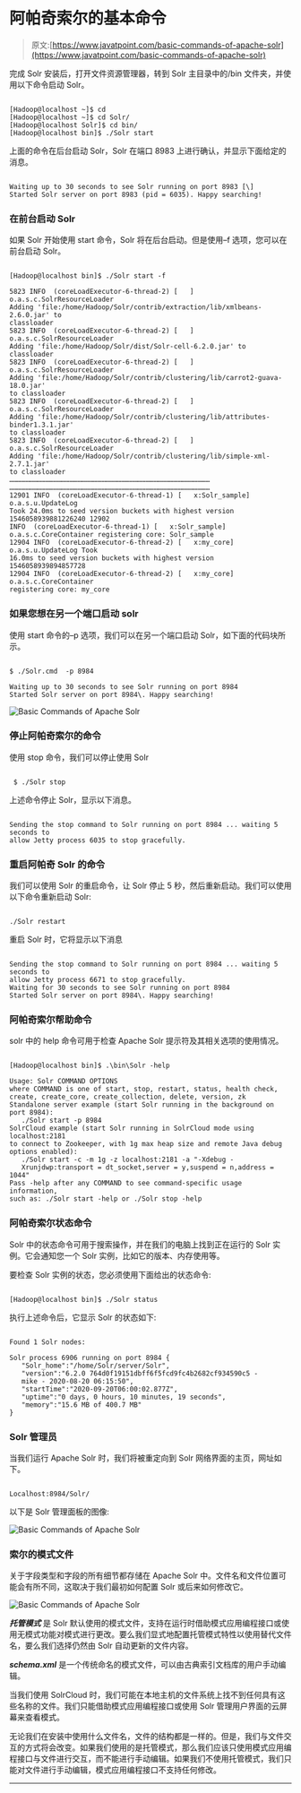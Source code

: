 # 阿帕奇索尔的基本命令

> 原文:[https://www.javatpoint.com/basic-commands-of-apache-solr](https://www.javatpoint.com/basic-commands-of-apache-solr)

完成 Solr 安装后，打开文件资源管理器，转到 Solr 主目录中的/bin 文件夹，并使用以下命令启动 Solr。

```

[Hadoop@localhost ~]$ cd   
[Hadoop@localhost ~]$ cd Solr/ 
[Hadoop@localhost Solr]$ cd bin/ 
[Hadoop@localhost bin]$ ./Solr start

```

上面的命令在后台启动 Solr，Solr 在端口 8983 上进行确认，并显示下面给定的消息。

```

Waiting up to 30 seconds to see Solr running on port 8983 [\]   
Started Solr server on port 8983 (pid = 6035). Happy searching!

```

### 在前台启动 Solr

如果 Solr 开始使用 start 命令，Solr 将在后台启动。但是使用–f 选项，您可以在前台启动 Solr。

```

[Hadoop@localhost bin]$ ./Solr start -f  

5823 INFO  (coreLoadExecutor-6-thread-2) [   ] o.a.s.c.SolrResourceLoader 
Adding 'file:/home/Hadoop/Solr/contrib/extraction/lib/xmlbeans-2.6.0.jar' to 
classloader 
5823 INFO  (coreLoadExecutor-6-thread-2) [   ] o.a.s.c.SolrResourceLoader 
Adding 'file:/home/Hadoop/Solr/dist/Solr-cell-6.2.0.jar' to classloader 
5823 INFO  (coreLoadExecutor-6-thread-2) [   ] o.a.s.c.SolrResourceLoader 
Adding 'file:/home/Hadoop/Solr/contrib/clustering/lib/carrot2-guava-18.0.jar' 
to classloader 
5823 INFO  (coreLoadExecutor-6-thread-2) [   ] o.a.s.c.SolrResourceLoader 
Adding 'file:/home/Hadoop/Solr/contrib/clustering/lib/attributes-binder1.3.1.jar' 
to classloader 
5823 INFO  (coreLoadExecutor-6-thread-2) [   ] o.a.s.c.SolrResourceLoader 
Adding 'file:/home/Hadoop/Solr/contrib/clustering/lib/simple-xml-2.7.1.jar' 
to classloader 
…………………………………………………………………………………………………………………………………… 
…………………………………………………………………………………………………………………………………… 
12901 INFO  (coreLoadExecutor-6-thread-1) [   x:Solr_sample] o.a.s.u.UpdateLog 
Took 24.0ms to seed version buckets with highest version 1546058939881226240 12902 
INFO  (coreLoadExecutor-6-thread-1) [   x:Solr_sample] 
o.a.s.c.CoreContainer registering core: Solr_sample 
12904 INFO  (coreLoadExecutor-6-thread-2) [   x:my_core] o.a.s.u.UpdateLog Took 
16.0ms to seed version buckets with highest version 1546058939894857728 
12904 INFO  (coreLoadExecutor-6-thread-2) [   x:my_core] o.a.s.c.CoreContainer 
registering core: my_core

```

### 如果您想在另一个端口启动 solr

使用 start 命令的–p 选项，我们可以在另一个端口启动 Solr，如下面的代码块所示。

```

$ ./Solr.cmd  -p 8984

Waiting up to 30 seconds to see Solr running on port 8984
Started Solr server on port 8984\. Happy searching!

```

![Basic Commands of Apache Solr](../Images/27c62814ab6d30b08a95b67ef0a07765.png)

### 停止阿帕奇索尔的命令

使用 stop 命令，我们可以停止使用 Solr

```

 $ ./Solr stop

```

上述命令停止 Solr，显示以下消息。

```

Sending the stop command to Solr running on port 8984 ... waiting 5 seconds to 
allow Jetty process 6035 to stop gracefully.

```

### 重启阿帕奇 Solr 的命令

我们可以使用 Solr 的重启命令，让 Solr 停止 5 秒，然后重新启动。我们可以使用以下命令重新启动 Solr:

```

./Solr restart

```

重启 Solr 时，它将显示以下消息

```

Sending the stop command to Solr running on port 8984 ... waiting 5 seconds to 
allow Jetty process 6671 to stop gracefully. 
Waiting for 30 seconds to see Solr running on port 8984   
Started Solr server on port 8984\. Happy searching!

```

### 阿帕奇索尔帮助命令

solr 中的 help 命令可用于检查 Apache Solr 提示符及其相关选项的使用情况。

```

[Hadoop@localhost bin]$ .\bin\Solr -help 

Usage: Solr COMMAND OPTIONS
where COMMAND is one of start, stop, restart, status, health check, 
create, create_core, create_collection, delete, version, zk  
Standalone server example (start Solr running in the background on port 8984):  
   ./Solr start -p 8984  
SolrCloud example (start Solr running in SolrCloud mode using localhost:2181 
to connect to Zookeeper, with 1g max heap size and remote Java debug options enabled):  
   ./Solr start -c -m 1g -z localhost:2181 -a "-Xdebug -
   Xrunjdwp:transport = dt_socket,server = y,suspend = n,address = 1044"  
Pass -help after any COMMAND to see command-specific usage information,   
such as: ./Solr start -help or ./Solr stop -help

```

### 阿帕奇索尔状态命令

Solr 中的状态命令可用于搜索操作，并在我们的电脑上找到正在运行的 Solr 实例。它会通知您一个 Solr 实例，比如它的版本、内存使用等。

要检查 Solr 实例的状态，您必须使用下面给出的状态命令:

```

[Hadoop@localhost bin]$ ./Solr status

```

执行上述命令后，它显示 Solr 的状态如下:

```

Found 1 Solr nodes:   

Solr process 6906 running on port 8984 {
   "Solr_home":"/home/Solr/server/Solr",   
   "version":"6.2.0 764d0f19151dbff6f5fcd9fc4b2682cf934590c5 - 
   mike - 2020-08-20 06:15:50",   
   "startTime":"2020-09-20T06:00:02.877Z",   
   "uptime":"0 days, 0 hours, 10 minutes, 19 seconds",   
   "memory":"15.6 MB of 400.7 MB"
}

```

### Solr 管理员

当我们运行 Apache Solr 时，我们将被重定向到 Solr 网络界面的主页，网址如下。

```

Localhost:8984/Solr/

```

以下是 Solr 管理面板的图像:

![Basic Commands of Apache Solr](../Images/a27790cab35f84f860e93dbfed95c765.png)

### 索尔的模式文件

关于字段类型和字段的所有细节都存储在 Apache Solr 中。文件名和文件位置可能会有所不同，这取决于我们最初如何配置 Solr 或后来如何修改它。

![Basic Commands of Apache Solr](../Images/c548ef91540e95b521a5e694320f0e78.png)

***托管模式*** 是 Solr 默认使用的模式文件，支持在运行时借助模式应用编程接口或使用无模式功能对模式进行更改。要么我们显式地配置托管模式特性以使用替代文件名，要么我们选择仍然由 Solr 自动更新的文件内容。

***schema.xml*** 是一个传统命名的模式文件，可以由古典索引文档库的用户手动编辑。

当我们使用 SolrCloud 时，我们可能在本地主机的文件系统上找不到任何具有这些名称的文件。我们只能借助模式应用编程接口或使用 Solr 管理用户界面的云屏幕来查看模式。

无论我们在安装中使用什么文件名，文件的结构都是一样的。但是，我们与文件交互的方式将会改变。如果我们使用的是托管模式，那么我们应该只使用模式应用编程接口与文件进行交互，而不能进行手动编辑。如果我们不使用托管模式，我们只能对文件进行手动编辑，模式应用编程接口不支持任何修改。

* * *